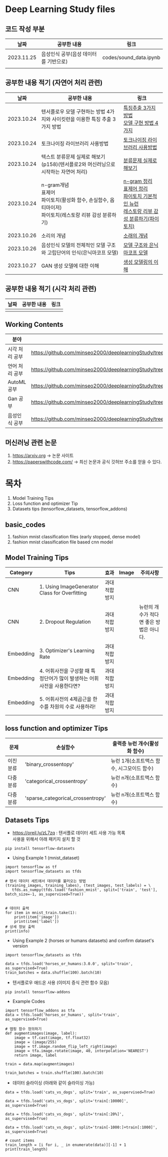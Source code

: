# Deep Learning Study files

## 코드 작성 부분

| 날짜         | 공부한 내용                      | 링크                         |
|------------|-----------------------------|----------------------------|
| 2023.11.25 | 음성인식 공부(음성 데이터를 기반으로) | codes/sound_data.ipynb |
||||




## 공부한 내용 적기 (자연어 처리 관련)
| 날짜         | 공부한 내용                                                                | 링크                                                                                                                                                                                                                                                                                                                                                                                                                                                                                                                                                                                                                                                                                                                                                                                                                                                                                                                                                                                                                                                                                                                                                                           |
|------------|-----------------------------------------------------------------------|------------------------------------------------------------------------------------------------------------------------------------------------------------------------------------------------------------------------------------------------------------------------------------------------------------------------------------------------------------------------------------------------------------------------------------------------------------------------------------------------------------------------------------------------------------------------------------------------------------------------------------------------------------------------------------------------------------------------------------------------------------------------------------------------------------------------------------------------------------------------------------------------------------------------------------------------------------------------------------------------------------------------------------------------------------------------------------------------------------------------------------------------------------------------------|
| 2023.10.24 | 텐서플로우 모델 구현하는 방법 4가지와 사이킷런을 이용한 특징 추출 3가지 방법                          | <a href="https://github.com/minseo2000/deeplearningStudy/blob/master/%EC%96%B8%EC%96%B4/%EB%8D%B0%EC%9D%B4%ED%84%B0%20%EC%B2%98%EB%A6%AC%20%EA%B4%80%EB%A0%A8/%EB%8B%A8%EC%96%B4%20%ED%91%9C%ED%98%84%20%EB%B6%84%EC%95%BC/%EC%82%AC%EC%9D%B4%ED%82%B7%EB%9F%B0%20%ED%8A%B9%EC%A7%95%20%EC%B6%94%EC%B6%9C%ED%95%98%EA%B8%B0/readme.md">특징추출 3가지 방법</a><br/><a href = "https://github.com/minseo2000/deeplearningStudy/blob/master/%EC%96%B8%EC%96%B4/%EB%AA%A8%EB%8D%B8%20%EA%B4%80%EB%A0%A8/%EA%B8%B0%EB%B3%B8%EC%A0%81%EC%9D%B8%20%EC%8B%A0%EA%B2%BD%EB%A7%9D%20%EB%89%B4%EB%9F%B0/readme.md">모델 구현 방법 4가지</a>                                                                                                                                                                                                                                                                                                                                                                                                                                                                                                                                                             |
| 2023.10.24 | 토크나이징 라이브러리 사용방법                                                      | <a href="https://github.com/minseo2000/deeplearningStudy/tree/master/%EC%96%B8%EC%96%B4/%EB%8D%B0%EC%9D%B4%ED%84%B0%20%EC%B2%98%EB%A6%AC%20%EA%B4%80%EB%A0%A8/%EB%8B%A8%EC%96%B4%20%ED%91%9C%ED%98%84%20%EB%B6%84%EC%95%BC/%ED%86%A0%ED%81%AC%EB%82%98%EC%9D%B4%EC%A7%95">토크나이징 라이브러리 사용방법</a>                                                                                                                                                                                                                                                                                                                                                                                                                                                                                                                                                                                                                                                                                                                                                                                                                                                                               |
| 2023.10.24 | 텍스트 분류문제 실제로 해보기 (p158)(텐서플로2와 머신러닝으로 시작하는 자연어 처리)                    | <a href="https://github.com/minseo2000/deeplearningStudy/tree/master/%EC%96%B8%EC%96%B4/%EB%B6%84%EB%A5%98%EB%AC%B8%EC%A0%9C%20%EC%8B%A4%EC%A0%9C%EB%A1%9C%20%ED%95%B4%EB%B3%B4%EA%B8%B0" >분류문제 실제로 해보기</a>                                                                                                                                                                                                                                                                                                                                                                                                                                                                                                                                                                                                                                                                                                                                                                                                                                                                                                                                                                  |
| 2023.10.24 | n-gram개념<br/>표제어<br/>파이토치(활성화 함수, 손실함수, 옵티마이저)<br/>파이토치(레스토랑 리뷰 감성 분류하기) | <a href = "https://github.com/minseo2000/deeplearningStudy/tree/master/%EC%96%B8%EC%96%B4/%EB%8D%B0%EC%9D%B4%ED%84%B0%20%EC%B2%98%EB%A6%AC%20%EA%B4%80%EB%A0%A8/%EB%8B%A8%EC%96%B4%20%ED%91%9C%ED%98%84%20%EB%B6%84%EC%95%BC/n-gram%EA%B0%9C%EB%85%90%20%EC%A0%95%EB%A6%AC%ED%95%98%EA%B8%B">n-gram 정리</a><br/><a href="https://github.com/minseo2000/deeplearningStudy/tree/master/%EC%96%B8%EC%96%B4/%EB%8D%B0%EC%9D%B4%ED%84%B0%20%EC%B2%98%EB%A6%AC%20%EA%B4%80%EB%A0%A8/%EB%8B%A8%EC%96%B4%20%ED%91%9C%ED%98%84%20%EB%B6%84%EC%95%BC/%ED%91%9C%EC%A0%9C%EC%96%B4%20%EC%B6%94%EC%B6%9C">표제어 정리</a><br/><a href="https://github.com/minseo2000/deeplearningStudy/tree/master/%EC%96%B8%EC%96%B4/%EB%AA%A8%EB%8D%B8%20%EA%B4%80%EB%A0%A8/%EA%B8%B0%EB%B3%B8%EC%A0%81%EC%9D%B8%20%EC%8B%A0%EA%B2%BD%EB%A7%9D%20%EB%89%B4%EB%9F%B0(%ED%8C%8C%EC%9D%B4%ED%86%A0%EC%B9%98)">파이토치 기본적인 뉴런</a><br/><a href="https://github.com/minseo2000/deeplearningStudy/tree/master/%EC%96%B8%EC%96%B4/%EB%A0%88%EC%8A%A4%ED%86%A0%EB%9E%91%20%EB%A6%AC%EB%B7%B0%20%EA%B0%90%EC%84%B1%20%EB%B6%84%EB%A5%98%ED%95%98%EA%B8%B0(%ED%8C%8C%EC%9D%B4%ED%86%A0%EC%B9%98)">레스토랑 리뷰 감성 분류하기(파이토치)</a> |
| 2023.10.26 | 소리의 개념                                                                | <a href="https://github.com/minseo2000/deeplearningStudy/blob/master/%EC%9D%8C%EC%84%B1%EC%9D%B8%EC%8B%9D/%EC%9D%B8%EC%84%B1%EC%9D%B8%EC%8B%9D%20%EC%B1%85/%ED%8C%8C%EC%9D%B4%EC%8D%AC%EC%9C%BC%EB%A1%9C%20%EB%B0%B0%EC%9A%B0%EB%8A%94%20%EC%9D%8C%EC%84%B1%EC%9D%B8%EC%8B%9D/1~2%EC%9E%A5%20%EA%B3%B5%EB%B6%80/readme.md">소래의 개념</a>                                                                                                                                                                                                                                                                                                                                                                                                                                                                                                                                                                                                                                                                                                                                                                                                                                        |
| 2023.10.26 | 음성인식 모델의 전체적인 모델 구조와 고립단어의 인식(은닉마코프 모델)                               | <a href="https://github.com/minseo2000/deeplearningStudy/blob/master/%EC%9D%8C%EC%84%B1%EC%9D%B8%EC%8B%9D/%EC%9D%B8%EC%84%B1%EC%9D%B8%EC%8B%9D%20%EC%B1%85/%ED%8C%8C%EC%9D%B4%EC%8D%AC%EC%9C%BC%EB%A1%9C%20%EB%B0%B0%EC%9A%B0%EB%8A%94%20%EC%9D%8C%EC%84%B1%EC%9D%B8%EC%8B%9D/1~2%EC%9E%A5%20%EA%B3%B5%EB%B6%80/readme.md">모델 구조와 은닉마코프 모델</a>                                                                                                                                                                                                                                                                                                                                                                                                                                                                                                                                                                                                                                                                                                                                                                                                                               |
| 2023.10.27 | GAN 생성 모델에 대한 이해                                                      | <a href="https://github.com/minseo2000/deeplearningStudy/blob/master/_gan%EC%B1%85/Generative%20Deep%20Learning%20%EB%AF%B8%EC%88%A0%EA%B4%80%EC%97%90%20GAN%20%EB%94%A5%EB%9F%AC%EB%8B%9D%20%ED%94%84%EB%A1%9C%EC%A0%9D%ED%8A%B8/1%EC%9E%A5%20%EA%B0%9C%EB%85%90%EC%A0%95%EB%A6%AC.md">생성 모델링의 이해</a>                                                                                                                                                                                                                                                                                                                                                                                                                                                                                                                                                                                                                                                                                                                                                                                                                                                                       |

## 공부한 내용 적기 (시각 처리 관련)
| 날짜 | 공부한 내용 | 링크 |
|----|--------|----|
|    |        |    |

## Working Contents
| 분야        | Repo Link |
|-----------|-----------|
| 시각 처리 공부  |  https://github.com/minseo2000/deeplearningStudy/tree/master/%EC%8B%9C%EA%B0%81         |
| 언어 처리 공부  |   https://github.com/minseo2000/deeplearningStudy/tree/master/%EC%96%B8%EC%96%B4        |
| AutoML 공부 |   https://github.com/minseo2000/deeplearningStudy/tree/master/auto_ML        |
| Gan 공부    |https://github.com/minseo2000/deeplearningStudy/tree/master/_gan%EC%B1%85|
| 음성인식 공부   |https://github.com/minseo2000/deeplearningStudy/tree/master/_%EC%9D%8C%EC%84%B1%EC%9D%B8%EC%8B%9D/%EC%9D%B8%EC%84%B1%EC%9D%B8%EC%8B%9D%20%EC%B1%85|

## 머신러닝 관련 논문
1. https://arxiv.org -> 논문 사이트
2. https://paperswithcode.com/  -> 최신 논문과 공식 깃허브 주소를 얻을 수 있다.

# 목차
1. Model Training Tips
2. Loss function and optimizer Tip
3. Datasets tips (tensorflow_datasets, tensorflow_addons)

## basic_codes
1. fashion mnist classification files (early stopped, dense model)
2. fashion mnist classification file based cnn model


## Model Training Tips

| Category  | Tips                                          | 효과      | Image | 주의사항                    |
|-----------|-----------------------------------------------|---------|-------|-------------------------|
| CNN       | 1. Using ImageGenerator Class for Overfitting | 과대적합 방지 |       |                         |
| CNN       | 2. Dropout Regulation                         | 과대적합 방지 |       | 뉴런의 개수가 적다면 좋은 방법은 아니다.<br/> |
| Embedding | 3. Optimizer's Learning Rate                  | 과대적합 방지 |       |                         |
| Embedding | 4. 어휘사전을 구성할 때 특정단어가 많이 발생하는 어휘사전을 사용한다면?     | 과대적합 방지 |       |                         |
| Embedding | 5. 어휘사전의 4제곱근을 한 수를 차원의 수로 사용하라!              | 과대적합 방지 |       |                         |



## loss function and optimizer Tips

| 문제    | 손실함수                              | 출력층 뉴런 개수(활성화 함수)         |
|-------|-----------------------------------|---------------------------|
| 이진 분류 | 'binary_crossentopy'              | 뉴런 1개(소프트맥스 함수, 시그모이드 함수) |
| 다중 분류 | 'categorical_crossentropy'        | 뉴런 n개(소프트맥스 함수)           |
| 다중 분류 | 'sparse_categorical_crossentropy' | 뉴런 n개(소프트맥스 함수)           |

## Datasets Tips

- https://oreil.ly/zL7zq : 텐서플로 데이터 세트 사용 가능 목록<br>
사용을 위해서 아래 패키지 설치 할 것
```commandline
pip install tensorflow-datasets
```
- Using Example 1 (mnist_dataset)
```commandline
import tensorflow as tf
import tensorflow_datasets as tfds

# 텐서 데이터 세트에서 데이터를 불러오는 방법
(training_images, training_labes), (test_images, test_labels) = \ 
   tfds.as_numpy(tfds.load('fashion_mnist', split=['train', 'test'], batch_size=-1, as_supervised=True))


# 데이터 출력
for item in mnist_train.take(1):
    print(item['image'])
    print(item['label'])
# 상세 정보 출력
print(info)
```
- Using Example 2 (horses or humans datasets) and confirm dataset's version
```commandline
import tensorflow_datasets as tfds

data = tfds.load('horses_or_humans:3.0.0', split='train', as_supervised=True)
train_batches = data.shuffle(100).batch(10)
```

- 텐서플로우 애드온 사용 (이미지 증식 관련 함수 모음)
```commandline
pip install tensorflow-addons
```
- Example Codes
```commandline
import tensorflow_addons as tfa
data = tfds.load('horses_or_humans', split='train', as_supervised=True)

# 맵핑 함수 정의하기
def augmentimages(image, label):
    image = tf.cast(image, tf.float32)
    image = (image/255)
    image = tf.image.random_flip_left_right(image)
    image = tfa.image.rotate(image, 40, interpolation='NEAREST')
    return image, label

train = data.map(augmentimages)

train_batches = train.shuffle(100).batch(10)
```
- 데이터 슬라이싱 (아래와 같이 슬라이싱 가능)
```commandline
data = tfds.load('cats_vs_dogs', split='train', as_supervised=True)

data = tfds.load('cats_vs_dogs', split='train[:10000]', as_supervised=True)

data = tfds.load('cats_vs_dogs', split='train[:20%]', as_supervised=True)

data = tfds.load('cats_vs_dogs', split='train[-1000:]+train[:1000]', as_supervised=True)

# count items
train_length = [i for i, _ in enumerate(data)][-1] + 1
print(train_length)
```

